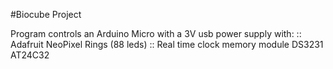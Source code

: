 #Biocube Project

Program controls an Arduino Micro with a 3V usb power supply with: 
:: Adafruit NeoPixel Rings (88 leds)
:: Real time clock memory module DS3231 AT24C32
